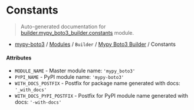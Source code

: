 # Constants

> Auto-generated documentation for [builder.mypy_boto3_builder.constants](https://github.com/vemel/mypy_boto3/blob/master/builder/mypy_boto3_builder/constants.py) module.

- [mypy-boto3](../../README.md#mypy_boto3) / [Modules](../../MODULES.md#mypy-boto3-modules) / `Builder` / [Mypy Boto3 Builder](index.md#mypy-boto3-builder) / Constants

#### Attributes

- `MODULE_NAME` - Master module name: `'mypy_boto3'`
- `PYPI_NAME` - PyPI module name: `'mypy-boto3'`
- `WITH_DOCS_POSTFIX` - Postfix for package name generated with docs: `'_with_docs'`
- `WITH_DOCS_PYPI_POSTFIX` - Postfix for PyPI module name generated with docs: `'-with-docs'`
